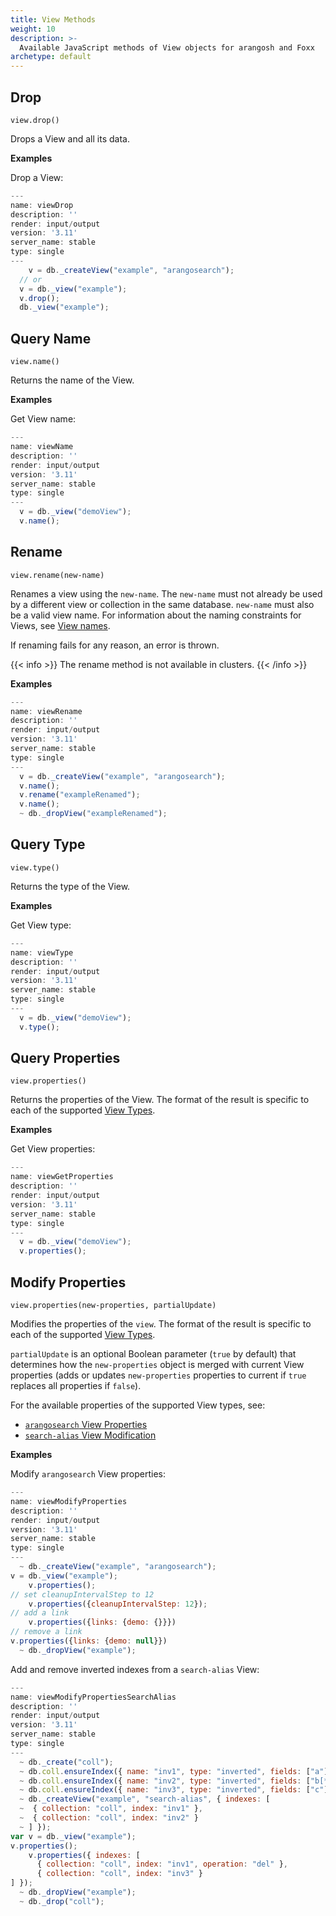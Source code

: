 ```yaml
---
title: View Methods
weight: 10
description: >-
  Available JavaScript methods of View objects for arangosh and Foxx
archetype: default
---
```

## Drop

`view.drop()`

Drops a View and all its data.

**Examples**

Drop a View:

```js
---
name: viewDrop
description: ''
render: input/output
version: '3.11'
server_name: stable
type: single
---
    v = db._createView("example", "arangosearch");
  // or
  v = db._view("example");
  v.drop();
  db._view("example");
```

## Query Name

`view.name()`

Returns the name of the View.

**Examples**

Get View name:

```js
---
name: viewName
description: ''
render: input/output
version: '3.11'
server_name: stable
type: single
---
  v = db._view("demoView");
  v.name();
```

## Rename

`view.rename(new-name)`

Renames a view using the `new-name`. The `new-name` must not already be used by
a different view or collection in the same database. `new-name` must also be a
valid view name. For information about the naming constraints for Views, see
[View names](_index.md#view-names).

If renaming fails for any reason, an error is thrown.

{{< info >}}
The rename method is not available in clusters.
{{< /info >}}

**Examples**

```js
---
name: viewRename
description: ''
render: input/output
version: '3.11'
server_name: stable
type: single
---
  v = db._createView("example", "arangosearch");
  v.name();
  v.rename("exampleRenamed");
  v.name();
  ~ db._dropView("exampleRenamed");
```

## Query Type

`view.type()`

Returns the type of the View.

**Examples**

Get View type:

```js
---
name: viewType
description: ''
render: input/output
version: '3.11'
server_name: stable
type: single
---
  v = db._view("demoView");
  v.type();
```

## Query Properties

`view.properties()`

Returns the properties of the View. The format of the result is specific to
each of the supported [View Types](_index.md).

**Examples**

Get View properties:

```js
---
name: viewGetProperties
description: ''
render: input/output
version: '3.11'
server_name: stable
type: single
---
  v = db._view("demoView");
  v.properties();
```

## Modify Properties

`view.properties(new-properties, partialUpdate)`

Modifies the properties of the `view`. The format of the result is specific to
each of the supported [View Types](_index.md).

`partialUpdate` is an optional Boolean parameter (`true` by default) that
determines how the `new-properties` object is merged with current View properties
(adds or updates `new-properties` properties to current if `true` replaces all
properties if `false`).

For the available properties of the supported View types, see:
- [`arangosearch` View Properties](../../../../core-topics/indexing/arangosearch/arangosearch-views-reference.md#view-properties)
- [`search-alias` View Modification](../../../../core-topics/indexing/arangosearch/search-alias-views-reference.md#view-modification)

**Examples**

Modify `arangosearch` View properties:

```js
---
name: viewModifyProperties
description: ''
render: input/output
version: '3.11'
server_name: stable
type: single
---
  ~ db._createView("example", "arangosearch");
v = db._view("example");
    v.properties();
// set cleanupIntervalStep to 12
    v.properties({cleanupIntervalStep: 12});
// add a link
    v.properties({links: {demo: {}}})
// remove a link
v.properties({links: {demo: null}})
  ~ db._dropView("example");
```

Add and remove inverted indexes from a `search-alias` View:

```js
---
name: viewModifyPropertiesSearchAlias
description: ''
render: input/output
version: '3.11'
server_name: stable
type: single
---
  ~ db._create("coll");
  ~ db.coll.ensureIndex({ name: "inv1", type: "inverted", fields: ["a"] });
  ~ db.coll.ensureIndex({ name: "inv2", type: "inverted", fields: ["b[*]"] });
  ~ db.coll.ensureIndex({ name: "inv3", type: "inverted", fields: ["c"] });
  ~ db._createView("example", "search-alias", { indexes: [
  ~  { collection: "coll", index: "inv1" },
  ~  { collection: "coll", index: "inv2" }
  ~ ] });
var v = db._view("example");
v.properties();
    v.properties({ indexes: [
      { collection: "coll", index: "inv1", operation: "del" },
      { collection: "coll", index: "inv3" }
] });
  ~ db._dropView("example");
  ~ db._drop("coll");
```
